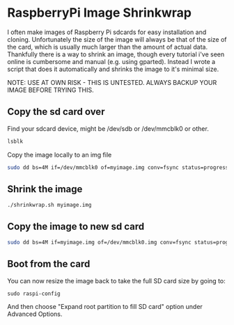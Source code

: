 # RaspberryPi Image Shrinkwrap

I often make images of Raspberry Pi sdcards for easy installation and cloning. 
Unfortunately the size of the image will always be that of the size of the card, 
which is usually much larger than the amount of actual data.
Thankfully there is a way to shrink an image, though every tutorial i've seen
online is cumbersome and manual (e.g. using gparted). Instead I wrote a script
that does it automatically and shrinks the image to it's minimal size.

NOTE: USE AT OWN RISK - THIS IS UNTESTED. ALWAYS BACKUP YOUR IMAGE BEFORE TRYING
THIS.

## Copy the sd card over 


Find your sdcard device, might be /dev/sdb or /dev/mmcblk0 or other.

```bash
lsblk
```

Copy the image locally to an img file 
```bash
sudo dd bs=4M if=/dev/mmcblk0 of=myimage.img conv=fsync status=progress
```

## Shrink the image 
```
./shrinkwrap.sh myimage.img
```

## Copy the image to new sd card
```bash
sudo dd bs=4M if=myimage.img of=/dev/mmcblk0.img conv=fsync status=progress
```

## Boot from the card 

You can now resize the image back to take the full SD card size by going to:

```
sudo raspi-config
```

And then choose "Expand root partition to fill SD card" option under Advanced 
Options.
